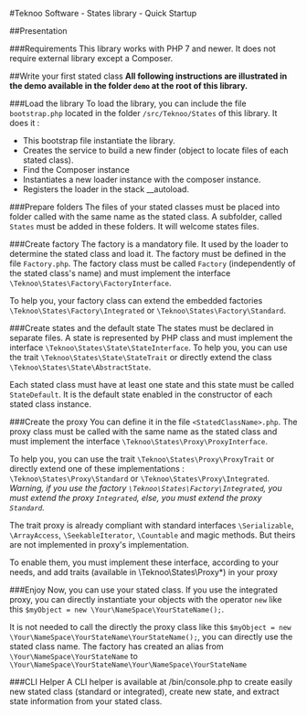 #Teknoo Software - States library - Quick Startup

##Presentation

###Requirements
This library works with PHP 7 and newer. It does not require external library except a Composer.

##Write your first stated class
**All following instructions are illustrated in the demo available in the folder `demo` at the root of this library.**

###Load the library
To load the library, you can include the file `bootstrap.php` located in the folder `/src/Teknoo/States` of this library.
It does it :

*   This bootstrap file instantiate the library.
*   Creates the service to build a new finder (object to locate files of each stated class).
*   Find the Composer instance
*   Instantiates a new loader instance with the composer instance. 
*   Registers the loader in the stack __autoload.

###Prepare folders
The files of your stated classes must be placed into folder called with the same name as the stated class.
A subfolder, called `States` must be added in these folders. It will welcome states files.

###Create factory
The factory is a mandatory file. It used by the loader to determine the stated class and load it. The factory must be defined
in the file `Factory.php`. The factory class must be called `Factory` (independently of the stated class's name)
and must implement the interface `\Teknoo\States\Factory\FactoryInterface`.

To help you, your factory class can extend the embedded factories `\Teknoo\States\Factory\Integrated` or
 `\Teknoo\States\Factory\Standard`.

###Create states and the default state
The states must be declared in separate files. A state is represented by PHP class and must implement the interface
`\Teknoo\States\State\StateInterface`. To help you, you can use the trait `\Teknoo\States\State\StateTrait` or
directly extend the class `\Teknoo\States\State\AbstractState`.

Each stated class must have at least one state and this state must be called `StateDefault`. It is the default state enabled
in the constructor of each stated class instance.

###Create the proxy
You can define it in the file `<StatedClassName>.php`. The proxy class must be called
 with the same name as the stated class and must implement the interface `\Teknoo\States\Proxy\ProxyInterface`.

To help you, you can use the trait `\Teknoo\States\Proxy\ProxyTrait` or directly extend one of these implementations :
`\Teknoo\States\Proxy\Standard` or `\Teknoo\States\Proxy\Integrated`. *Warning, if you use the factory
`\Teknoo\States\Factory\Integrated`, you must extend the proxy `Integrated`, else, you must extend the proxy `Standard`.*

The trait proxy is already compliant with standard interfaces `\Serializable`, `\ArrayAccess`, `\SeekableIterator`,
`\Countable` and magic methods. But theirs are not implemented in proxy's implementation.

To enable them, you must implement these interface, according to your needs, 
and add traits (available in \Teknoo\States\Proxy\*) in your proxy

###Enjoy
Now, you can use your stated class. If you use the integrated proxy, you can directly instantiate your objects with the
operator `new` like this `$myObject = new \Your\NameSpace\YourStateName();`.

It is not needed to call the directly the proxy class like this `$myObject = new \Your\NameSpace\YourStateName\YourStateName();`,
you can directly use the stated class name. The factory has created an alias from `\Your\NameSpace\YourStateName`
to `\Your\NameSpace\YourStateName\Your\NameSpace\YourStateName`

###CLI Helper
A CLI helper is available at /bin/console.php to create easily new stated class (standard or integrated), 
create new state, and extract state information from your stated class.